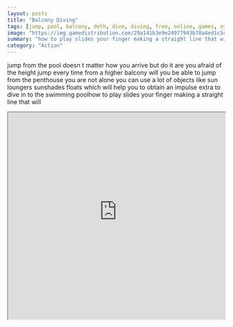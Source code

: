 ```yaml
---
layout: posts
title: "Balcony Diving"
tags: [jump, pool, balcony, deth, dive, diving, free, online, games, oyna, game, free, games, play, play, games]
image: "https://img.gamedistribution.com/29a141b3e9e24977943b78a4ed1c5c33.jpg"
summary: "how to play slides your finger making a straight line that will determine the angle and the power of the jump  free online games oyna game free games play play games"
category: "Action"
---
```


jump from the pool doesn t matter how you arrive but do it are you afraid of the height jump every time from a higher balcony will you be able to jump from the penthouse you are not alone you can use a lot of objects like sun loungers sunshades floats which will help you to obtain an impulse extra to dive in to the swimming poolhow to play slides your finger making a straight line that will

<iframe width="100%" height="480px;" src="https://html5.gamedistribution.com/29a141b3e9e24977943b78a4ed1c5c33/"></iframe>